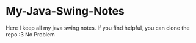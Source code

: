 # My-Java-Swing-Notes
Here I keep all my java swing notes. If you find helpful, you can clone the repo :3 No Problem
